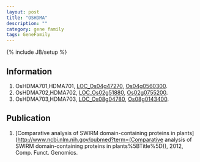 ```yaml
---
layout: post
title: "OSHDMA"
description: ""
category: gene family
tags: GeneFamily
---
```

{% include JB/setup %}

## Information
1. OsHDMA701,HDMA701, [LOC_Os04g47270](http://rice.plantbiology.msu.edu/cgi-bin/ORF_infopage.cgi?orf=LOC_Os04g47270), [Os04g0560300](http://rapdb.dna.affrc.go.jp/viewer/gbrowse_details/irgsp1?name=Os04g0560300).
2. OsHDMA702,HDMA702, [LOC_Os02g51880](http://rice.plantbiology.msu.edu/cgi-bin/ORF_infopage.cgi?orf=LOC_Os02g51880), [Os02g0755200](http://rapdb.dna.affrc.go.jp/viewer/gbrowse_details/irgsp1?name=Os02g0755200).
3. OsHDMA703,HDMA703, [LOC_Os08g04780](http://rice.plantbiology.msu.edu/cgi-bin/ORF_infopage.cgi?orf=LOC_Os08g04780), [Os08g0143400](http://rapdb.dna.affrc.go.jp/viewer/gbrowse_details/irgsp1?name=Os08g0143400).

## Publication
1. [Comparative analysis of SWIRM domain-containing proteins in plants](http://www.ncbi.nlm.nih.gov/pubmed?term=(Comparative analysis of SWIRM domain-containing proteins in plants%5BTitle%5D)), 2012, Comp. Funct. Genomics.


